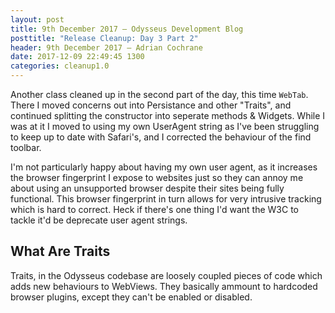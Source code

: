 ```yaml
---
layout: post
title: 9th December 2017 — Odysseus Development Blog
posttitle: "Release Cleanup: Day 3 Part 2"
header: 9th December 2017 — Adrian Cochrane
date: 2017-12-09 22:49:45 1300
categories: cleanup1.0
---
```


Another class cleaned up in the second part of the day, this time `WebTab`. There I moved concerns out into Persistance and other "Traits", and continued splitting the constructor into seperate methods & Widgets. While I was at it I moved to using my own UserAgent string as I've been struggling to keep up to date with Safari's, and I corrected the behaviour of the find toolbar. 

I'm not particularly happy about having my own user agent, as it increases the browser fingerprint I expose to websites just so they can annoy me about using an unsupported browser despite their sites being fully functional. This browser fingerprint in turn allows for very intrusive tracking which is hard to correct. Heck if there's one thing I'd want the W3C to tackle it'd be deprecate user agent strings. 

## What Are Traits
Traits, in the Odysseus codebase are loosely coupled pieces of code which adds new behaviours to WebViews. They basically ammount to hardcoded browser plugins, except they can't be enabled or disabled. 
